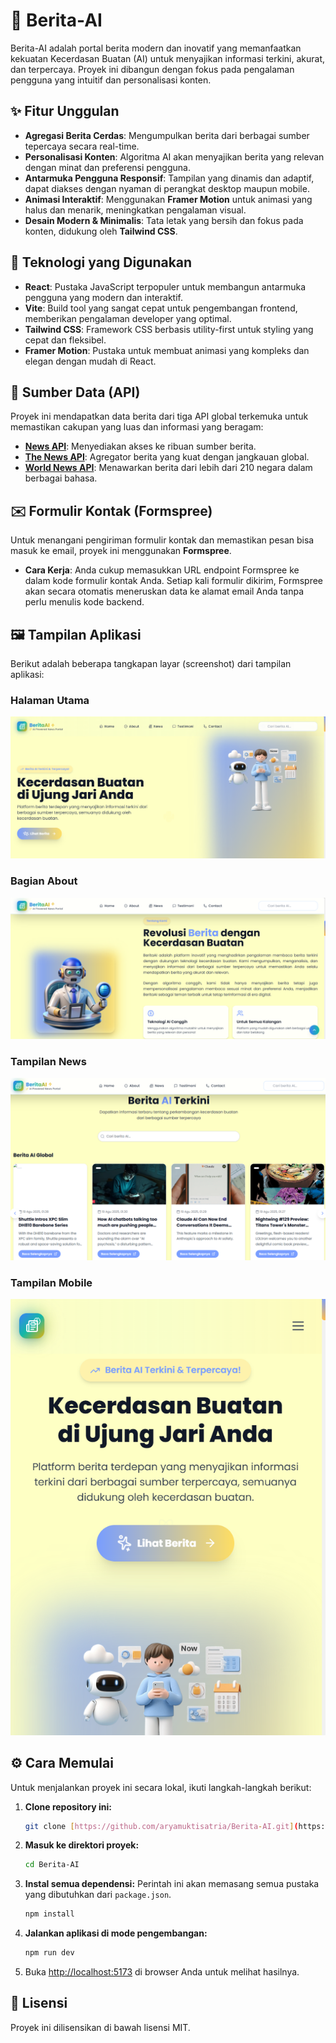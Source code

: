 # 📰 Berita-AI

Berita-AI adalah portal berita modern dan inovatif yang memanfaatkan kekuatan Kecerdasan Buatan (AI) untuk menyajikan informasi terkini, akurat, dan terpercaya. Proyek ini dibangun dengan fokus pada pengalaman pengguna yang intuitif dan personalisasi konten.

## ✨ Fitur Unggulan

- **Agregasi Berita Cerdas**: Mengumpulkan berita dari berbagai sumber tepercaya secara real-time.
- **Personalisasi Konten**: Algoritma AI akan menyajikan berita yang relevan dengan minat dan preferensi pengguna.
- **Antarmuka Pengguna Responsif**: Tampilan yang dinamis dan adaptif, dapat diakses dengan nyaman di perangkat desktop maupun mobile.
- **Animasi Interaktif**: Menggunakan **Framer Motion** untuk animasi yang halus dan menarik, meningkatkan pengalaman visual.
- **Desain Modern & Minimalis**: Tata letak yang bersih dan fokus pada konten, didukung oleh **Tailwind CSS**.

## 🚀 Teknologi yang Digunakan

- **React**: Pustaka JavaScript terpopuler untuk membangun antarmuka pengguna yang modern dan interaktif.
- **Vite**: Build tool yang sangat cepat untuk pengembangan frontend, memberikan pengalaman developer yang optimal.
- **Tailwind CSS**: Framework CSS berbasis utility-first untuk styling yang cepat dan fleksibel.
- **Framer Motion**: Pustaka untuk membuat animasi yang kompleks dan elegan dengan mudah di React.

## 📡 Sumber Data (API)

Proyek ini mendapatkan data berita dari tiga API global terkemuka untuk memastikan cakupan yang luas dan informasi yang beragam:

- [**News API**](https://newsapi.org/): Menyediakan akses ke ribuan sumber berita.
- [**The News API**](https://www.thenewsapi.com/): Agregator berita yang kuat dengan jangkauan global.
- [**World News API**](https://worldnewsapi.com/): Menawarkan berita dari lebih dari 210 negara dalam berbagai bahasa.

## ✉️ Formulir Kontak (Formspree)

Untuk menangani pengiriman formulir kontak dan memastikan pesan bisa masuk ke email, proyek ini menggunakan **Formspree**.

- **Cara Kerja**: Anda cukup memasukkan URL endpoint Formspree ke dalam kode formulir kontak Anda. Setiap kali formulir dikirim, Formspree akan secara otomatis meneruskan data ke alamat email Anda tanpa perlu menulis kode backend.

## 🖼️ Tampilan Aplikasi

Berikut adalah beberapa tangkapan layar (screenshot) dari tampilan aplikasi:

### Halaman Utama
![Tampilan Halaman Utama Berita-AI](https://github.com/aryamuktisatria/Berita-AI/blob/main/public/demo/demo-1.png)

### Bagian About
![Bagian Fitur About Berita-AI](https://github.com/aryamuktisatria/Berita-AI/blob/main/public/demo/demo-2.png)

### Tampilan News
![Tampilan News di Berita-AI](https://github.com/aryamuktisatria/Berita-AI/blob/main/public/demo/demo-3.png)

### Tampilan Mobile
![Tampilan Mobile di Berita-AI](https://github.com/aryamuktisatria/Berita-AI/blob/main/public/demo/demo-4.png)

## ⚙️ Cara Memulai

Untuk menjalankan proyek ini secara lokal, ikuti langkah-langkah berikut:

1.  **Clone repository ini:**
    ```bash
    git clone [https://github.com/aryamuktisatria/Berita-AI.git](https://github.com/aryamuktisatria/Berita-AI.git)
    ```

2.  **Masuk ke direktori proyek:**
    ```bash
    cd Berita-AI
    ```

3.  **Instal semua dependensi:**
    Perintah ini akan memasang semua pustaka yang dibutuhkan dari `package.json`.
    ```bash
    npm install
    ```

4.  **Jalankan aplikasi di mode pengembangan:**
    ```bash
    npm run dev
    ```

5.  Buka [http://localhost:5173](http://localhost:5173) di browser Anda untuk melihat hasilnya.

## 📄 Lisensi

Proyek ini dilisensikan di bawah lisensi MIT.
